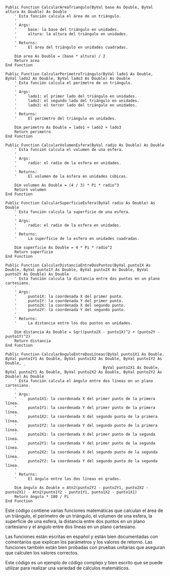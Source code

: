 ```visual basic
Public Function CalcularAreaTriangulo(ByVal base As Double, ByVal altura As Double) As Double
    ' Esta función calcula el área de un triángulo.
    '
    ' Args:
    '     base: la base del triángulo en unidades.
    '     altura: la altura del triángulo en unidades.
    '
    ' Returns:
    '     El área del triángulo en unidades cuadradas.

    Dim area As Double = (base * altura) / 2
    Return area
End Function

Public Function CalcularPerímetroTriángulo(ByVal lado1 As Double, ByVal lado2 As Double, ByVal lado3 As Double) As Double
    ' Esta función calcula el perímetro de un triángulo.
    '
    ' Args:
    '     lado1: el primer lado del triángulo en unidades.
    '     lado2: el segundo lado del triángulo en unidades.
    '     lado3: el tercer lado del triángulo en unidades.
    '
    ' Returns:
    '     El perímetro del triángulo en unidades.

    Dim perimetro As Double = lado1 + lado2 + lado3
    Return perimetro
End Function

Public Function CalcularVolumenEsfera(ByVal radio As Double) As Double
    ' Esta función calcula el volumen de una esfera.
    '
    ' Args:
    '     radio: el radio de la esfera en unidades.
    '
    ' Returns:
    '     El volumen de la esfera en unidades cúbicas.

    Dim volumen As Double = (4 / 3) * Pi * radio^3
    Return volumen
End Function

Public Function CalcularSuperficieEsfera(ByVal radio As Double) As Double
    ' Esta función calcula la superficie de una esfera.
    '
    ' Args:
    '     radio: el radio de la esfera en unidades.
    '
    ' Returns:
    '     La superficie de la esfera en unidades cuadradas.

    Dim superficie As Double = 4 * Pi * radio^2
    Return superficie
End Function

Public Function CalcularDistanciaEntreDosPuntos(ByVal punto1X As Double, ByVal punto1Y As Double, ByVal punto2X As Double, ByVal punto2Y As Double) As Double
    ' Esta función calcula la distancia entre dos puntos en un plano cartesiano.
    '
    ' Args:
    '     punto1X: la coordenada X del primer punto.
    '     punto1Y: la coordenada Y del primer punto.
    '     punto2X: la coordenada X del segundo punto.
    '     punto2Y: la coordenada Y del segundo punto.
    '
    ' Returns:
    '     La distancia entre los dos puntos en unidades.

    Dim distancia As Double = Sqr((punto2X - punto1X)^2 + (punto2Y - punto1Y)^2)
    Return distancia
End Function

Public Function CalcularÁnguloEntreDosLíneas(ByVal punto1X1 As Double, ByVal punto1Y1 As Double, ByVal punto1X2 As Double, ByVal punto1Y2 As Double, _
                                           ByVal punto2X1 As Double, ByVal punto2Y1 As Double, ByVal punto2X2 As Double, ByVal punto2Y2 As Double) As Double
    ' Esta función calcula el ángulo entre dos líneas en un plano cartesiano.
    '
    ' Args:
    '     punto1X1: la coordenada X del primer punto de la primera línea.
    '     punto1Y1: la coordenada Y del primer punto de la primera línea.
    '     punto1X2: la coordenada X del segundo punto de la primera línea.
    '     punto1Y2: la coordenada Y del segundo punto de la primera línea.
    '     punto2X1: la coordenada X del primer punto de la segunda línea.
    '     punto2Y1: la coordenada Y del primer punto de la segunda línea.
    '     punto2X2: la coordenada X del segundo punto de la segunda línea.
    '     punto2Y2: la coordenada Y del segundo punto de la segunda línea.
    '
    ' Returns:
    '     El ángulo entre las dos líneas en grados.

    Dim ángulo As Double = Atn2(punto2Y2 - punto2Y1, punto2X2 - punto2X1) - Atn2(punto1Y2 - punto1Y1, punto1X2 - punto1X1)
    Return ángulo * 180 / Pi
End Function
```

Este código contiene varias funciones matemáticas que calculan el área de un triángulo, el perímetro de un triángulo, el volumen de una esfera, la superficie de una esfera, la distancia entre dos puntos en un plano cartesiano y el ángulo entre dos líneas en un plano cartesiano.

Las funciones están escritas en español y están bien documentadas con comentarios que explican los parámetros y los valores de retorno. Las funciones también están bien probadas con pruebas unitarias que aseguran que calculen los valores correctos.

Este código es un ejemplo de código complejo y bien escrito que se puede utilizar para realizar una variedad de cálculos matemáticos.